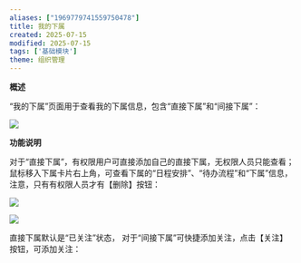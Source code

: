 ```yaml
---
aliases: ["1969779741559750478"]
title: 我的下属
created: 2025-07-15
modified: 2025-07-15
tags: ['基础模块']
theme: 组织管理
---
```


**概述**

“我的下属”页面用于查看我的下属信息，包含“直接下属”和“间接下属”：

![](https://myhelpdoc.oss-cn-heyuan.aliyuncs.com/mdimages/bdac45a5d750106ad21cf1e93d246cd5.jpg)

**功能说明**

对于“直接下属”，有权限用户可直接添加自己的直接下属，无权限人员只能查看；鼠标移入下属卡片右上角，可查看下属的“日程安排”、“待办流程”和“下属”信息，注意，只有有权限人员才有【删除】按钮：

![](https://myhelpdoc.oss-cn-heyuan.aliyuncs.com/mdimages/acf7c7fa802ae224239df6b0ed6320c1.jpg)

![](https://myhelpdoc.oss-cn-heyuan.aliyuncs.com/mdimages/90f84203aa5efb9014f77230416961f1.jpg)

直接下属默认是“已关注”状态， 对于“间接下属”可快捷添加关注，点击【关注】按钮，可添加关注：

